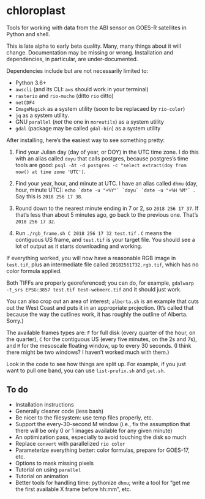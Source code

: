# chloroplast

Tools for working with data from the ABI sensor on GOES-R satellites in Python and shell.

This is late alpha to early beta quality. Many, many things about it will change. Documentation may be missing or wrong. Installation and dependencies, in particular, are under-documented.

Dependencies include but are not necessarily limited to:

- Python 3.6+
- `awscli` (and its CLI: `aws` should work in your terminal)
- `rasterio` and `rio-mucho` (ditto `rio` ditto)
- `netCDF4`
- `ImageMagick` as a system utility (soon to be replacaed by `rio-color`)
- `jq` as a system utility.
- GNU `parallel` (_not_ the one in `moreutils`) as a system utility
- `gdal` (package may be called `gdal-bin`) as a system utility

After installing, here’s the easiest way to see something pretty:

1. Find your Julian day (day of year, or DOY) in the UTC time zone. I do this with an alias called `doyu` that calls postgres, because postgres’s time tools are good: `psql -At -d postgres -c "select extract(doy from now() at time zone 'UTC')`.

2. Find your year, hour, and minute at UTC. I have an alias called `dhmu` (day, hour, minute UTC): ```echo `date -u "+%Y"` `doyu` `date -u "+%H %M"` ```. Say this is `2018 256 17 38`.

3. Round down to the nearest minute ending in 7 or 2, so `2018 256 17 37`. If that’s less than about 5 minutes ago, go back to the previous one. That’s `2018 256 17 32`. 

4. Run `./rgb_frame.sh C 2018 256 17 32 test.tif` . `C` means the contiguous US frame, and `test.tif` is your target file. You should see a lot of output as it starts downloading and working.

If everything worked, you will now have a reasonable RGB image in `test.tif`, plus an intermediate file called `20182561732.rgb.tif`, which has no color formula applied.

Both TIFFs are properly georeferenced; you can do, for example, `gdalwarp -t_srs EPSG:3857 test.tif test-webmerc.tif` and it should just work.

You can also crop out an area of interest; `alberta.sh` is an example that cuts out the West Coast and puts it in an appropriate projection. (It’s called that because the way the cutlines work, it has roughly the outline of Alberta. Sorry.)

The available frames types are: `F` for full disk (every quarter of the hour, on the quarter), `C` for the contiguous US (every five minutes, on the 2s and 7s), and `M` for the mesoscale floating window, up to every 30 seconds. (I think there might be two windows? I haven’t worked much with them.)

Look in the code to see how things are split up. For example, if you just want to pull one band, you can use `list-prefix.sh` and `get.sh`.


## To do

- Installation instructions
- Generally cleaner code (less bash)
- Be nicer to the filesystem: use temp files properly, etc.
- Support the every-30-second M window (i.e., fix the assumption that there will be only 0 or 1 images available for any given minute)
- An optimization pass, especially to avoid touching the disk so much
- Replace `convert` with parallelized `rio color`
- Parameterize everything better: color formulas, prepare for GOES-17, etc.
- Options to mask missing pixels
- Tutorial on using `parallel`
- Tutorial on animation
- Better tools for handling time: pythonize `dhmu`; write a tool for “get me the first available X frame before hh:mm”, etc.

